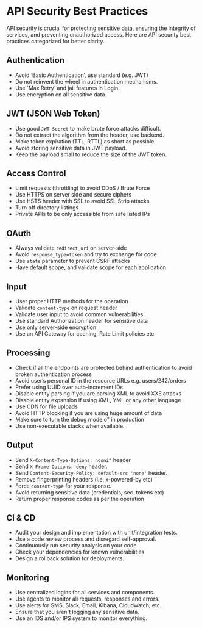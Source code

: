 # API Security Best Practices

API security is crucial for protecting sensitive data, ensuring the integrity of services, and preventing unauthorized access. Here are API security best practices categorized for better clarity.

## Authentication

- Avoid ‘Basic Authentication’, use standard (e.g. JWT)
- Do not reinvent the wheel in authentication mechanisms.
- Use `Max Retry’ and jail features in Login.
- Use encryption on all sensitive data.

## JWT (JSON Web Token)

- Use good `JWT Secret` to make brute force attacks difficult.
- Do not extract the algorithm from the header, use backend.
- Make token expiration (TTL, RTTL) as short as possible.
- Avoid storing sensitive data in JWT payload.
- Keep the payload small to reduce the size of the JWT token.

## Access Control

- Limit requests (throttling) to avoid DDoS / Brute Force
- Use HTTPS on server side and secure ciphers
- Use HSTS header with SSL to avoid SSL Strip attacks.
- Turn off directory listings
- Private APIs to be only accessible from safe listed IPs

## OAuth

- Always validate `redirect_uri` on server-side
- Avoid `response_type=token` and try to exchange for code
- Use `state` parameter to prevent CSRF attacks
- Have default scope, and validate scope for each application

## Input

- User proper HTTP methods for the operation
- Validate `content-type` on request header
- Validate user input to avoid common vulnerabilities
- Use standard Authorization header for sensitive data
- Use only server-side encryption
- Use an API Gateway for caching, Rate Limit policies etc

## Processing

- Check if all the endpoints are protected behind authentication to avoid broken authentication process
- Avoid user’s personal ID in the resource URLs e.g. users/242/orders
- Prefer using UUID over auto-increment IDs
- Disable entity parsing if you are parsing XML to avoid XXE attacks
- Disable entity expansion if using XML, YML or any other language
- Use CDN for file uploads
- Avoid HTTP blocking if you are using huge amount of data
- Make sure to turn the debug mode o" in production
- Use non-executable stacks when available.

## Output

- Send `X-Content-Type-Options: nosni"` header
- Send `X-Frame-Options: deny` header.
- Send `Content-Security-Policy: default-src 'none'` header.
- Remove fingerprinting headers (i.e. x-powered-by etc)
- Force `content-type` for your response.
- Avoid returning sensitive data (credentials, sec. tokens etc)
- Return proper response codes as per the operation

## CI & CD

- Audit your design and implementation with unit/integration tests.
- Use a code review process and disregard self-approval.
- Continuously run security analysis on your code.
- Check your dependencies for known vulnerabilities.
- Design a rollback solution for deployments.

## Monitoring

- Use centralized logins for all services and components.
- Use agents to monitor all requests, responses and errors.
- Use alerts for SMS, Slack, Email, Kibana, Cloudwatch, etc.
- Ensure that you aren't logging any sensitive data.
- Use an IDS and/or IPS system to monitor everything.
